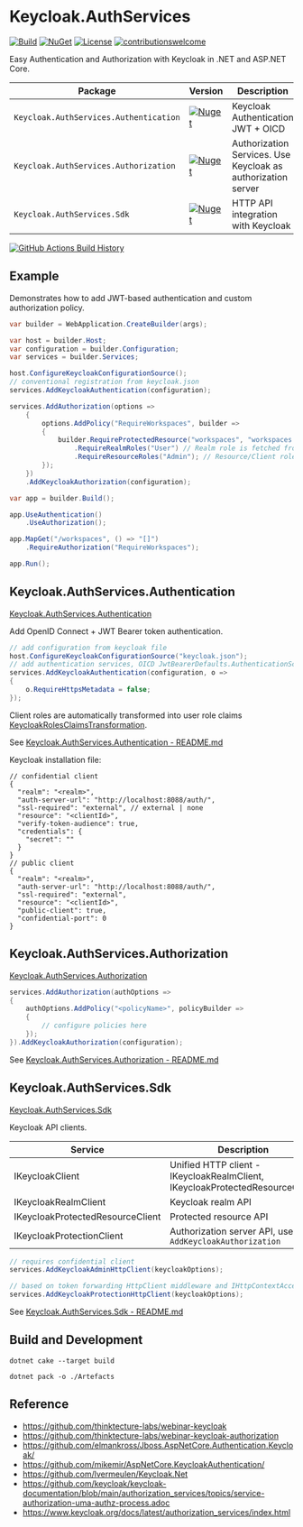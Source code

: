 # Keycloak.AuthServices

[![Build](https://github.com/NikiforovAll/keycloak-authorization-services-dotnet/actions/workflows/build.yml/badge.svg?branch=main)](https://github.com/NikiforovAll/keycloak-authorization-services-dotnet/actions/workflows/build.yml)
[![NuGet](https://img.shields.io/nuget/dt/Keycloak.AuthServices.Authentication.svg)](https://nuget.org/packages/Keycloak.AuthServices.Authentication)
[![License](https://img.shields.io/badge/license-MIT-blue.svg)](https://github.com/nikiforovall/copy-paster/blob/main/LICENSE)
[![contributionswelcome](https://img.shields.io/badge/contributions-welcome-brightgreen.svg?style=flat)](https://github.com/nikiforovall/copy-paster)

Easy Authentication and Authorization with Keycloak in .NET and ASP.NET Core.

Package                                | Version                                                                                                                                  | Description
---------------------------------------|------------------------------------------------------------------------------------------------------------------------------------------|--------------------------------------------------------------------------
`Keycloak.AuthServices.Authentication` | [![Nuget](https://img.shields.io/nuget/v/Keycloak.AuthServices.Authentication.svg)](https://nuget.org/packages/Keycloak.AuthServices.Authentication)                         | Keycloak Authentication JWT + OICD
`Keycloak.AuthServices.Authorization`  | [![Nuget](https://img.shields.io/nuget/v/Keycloak.AuthServices.Authorization.svg)](https://nuget.org/packages/Keycloak.AuthServices.Authorization) | Authorization Services. Use Keycloak as authorization server
`Keycloak.AuthServices.Sdk`            | [![Nuget](https://img.shields.io/nuget/v/Keycloak.AuthServices.Sdk.svg)](https://nuget.org/packages/Keycloak.AuthServices.Sdk)     | HTTP API integration with Keycloak

[![GitHub Actions Build History](https://buildstats.info/github/chart/nikiforovall/keycloak-authorization-services-dotnet?branch=main&includeBuildsFromPullRequest=false)](https://github.com/NikiforovAll/keycloak-authorization-services-dotnet/actions)

## Example

Demonstrates how to add JWT-based authentication and custom authorization policy.

```csharp
var builder = WebApplication.CreateBuilder(args);

var host = builder.Host;
var configuration = builder.Configuration;
var services = builder.Services;

host.ConfigureKeycloakConfigurationSource();
// conventional registration from keycloak.json
services.AddKeycloakAuthentication(configuration);

services.AddAuthorization(options =>
    {
        options.AddPolicy("RequireWorkspaces", builder =>
        {
            builder.RequireProtectedResource("workspaces", "workspaces:read") // HTTP request to Keycloak to check protected resource
                .RequireRealmRoles("User") // Realm role is fetched from token
                .RequireResourceRoles("Admin"); // Resource/Client role is fetched from token
        });
    })
    .AddKeycloakAuthorization(configuration);

var app = builder.Build();

app.UseAuthentication()
    .UseAuthorization();

app.MapGet("/workspaces", () => "[]")
    .RequireAuthorization("RequireWorkspaces");

app.Run();
```

## Keycloak.AuthServices.Authentication

[Keycloak.AuthServices.Authentication](src/Keycloak.AuthServices.Authentication/Keycloak.AuthServices.Authentication.csproj)

Add OpenID Connect + JWT Bearer token authentication.

```csharp
// add configuration from keycloak file
host.ConfigureKeycloakConfigurationSource("keycloak.json");
// add authentication services, OICD JwtBearerDefaults.AuthenticationScheme
services.AddKeycloakAuthentication(configuration, o =>
{
    o.RequireHttpsMetadata = false;
});
```

Client roles are automatically transformed into user role claims [KeycloakRolesClaimsTransformation](./src/Keycloak.AuthServices.Authentication/Claims/KeycloakRolesClaimsTransformation.cs).

See [Keycloak.AuthServices.Authentication - README.md](src/Keycloak.AuthServices.Authentication/README.md)

Keycloak installation file:

```jsonc
// confidential client
{
  "realm": "<realm>",
  "auth-server-url": "http://localhost:8088/auth/",
  "ssl-required": "external", // external | none
  "resource": "<clientId>",
  "verify-token-audience": true,
  "credentials": {
    "secret": ""
  }
}
// public client
{
  "realm": "<realm>",
  "auth-server-url": "http://localhost:8088/auth/",
  "ssl-required": "external",
  "resource": "<clientId>",
  "public-client": true,
  "confidential-port": 0
}
```

## Keycloak.AuthServices.Authorization

[Keycloak.AuthServices.Authorization](src/Keycloak.AuthServices.Authorization/Keycloak.AuthServices.Authorization.csproj)

```csharp
services.AddAuthorization(authOptions =>
{
    authOptions.AddPolicy("<policyName>", policyBuilder =>
    {
        // configure policies here
    });
}).AddKeycloakAuthorization(configuration);
```

See [Keycloak.AuthServices.Authorization - README.md](src/Keycloak.AuthServices.Authorization/README.md)

## Keycloak.AuthServices.Sdk

[Keycloak.AuthServices.Sdk](src/Keycloak.AuthServices.Sdk/Keycloak.AuthServices.Sdk.csproj)

Keycloak API clients.

| Service                          | Description                                                                  |
|----------------------------------|------------------------------------------------------------------------------|
| IKeycloakClient                  | Unified HTTP client - IKeycloakRealmClient, IKeycloakProtectedResourceClient |
| IKeycloakRealmClient             | Keycloak realm API                                                           |
| IKeycloakProtectedResourceClient | Protected resource API                                                       |
| IKeycloakProtectionClient        | Authorization server API, used by `AddKeycloakAuthorization`                 |

```csharp
// requires confidential client
services.AddKeycloakAdminHttpClient(keycloakOptions);

// based on token forwarding HttpClient middleware and IHttpContextAccessor
services.AddKeycloakProtectionHttpClient(keycloakOptions);
```

See [Keycloak.AuthServices.Sdk - README.md](src/Keycloak.AuthServices.Sdk/README.md)

## Build and Development

`dotnet cake --target build`

`dotnet pack -o ./Artefacts`

## Reference

* <https://github.com/thinktecture-labs/webinar-keycloak>
* <https://github.com/thinktecture-labs/webinar-keycloak-authorization>
* <https://github.com/elmankross/Jboss.AspNetCore.Authentication.Keycloak/>
* <https://github.com/mikemir/AspNetCore.KeycloakAuthentication/>
* <https://github.com/lvermeulen/Keycloak.Net>
* <https://github.com/keycloak/keycloak-documentation/blob/main/authorization_services/topics/service-authorization-uma-authz-process.adoc>
* <https://www.keycloak.org/docs/latest/authorization_services/index.html>
